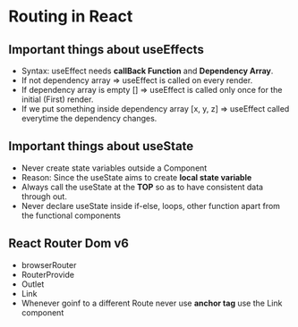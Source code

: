 # Routing in React

## Important things about useEffects
-   Syntax: useEffect needs <b>callBack Function</b> and <b>Dependency Array</b>.
-   If not dependency array => useEffect is called on every render.
-   If dependency array is empty [] => useEffect is called only once for the initial (First) render.
-   If we put something inside dependency array [x, y, z] => useEffect called everytime the dependency changes.


## Important things about useState
-   Never create state variables outside a Component
-   Reason: Since the useState aims to create <b>local state variable</b>
-   Always call the useState at the <b>TOP</b> so as to have consistent data through out.
-   Never declare useState inside if-else, loops, other function apart from the functional components


## React Router Dom v6
-   browserRouter
-   RouterProvide
-   Outlet
-   Link
-   Whenever goinf to a different Route never use <b>anchor tag</b> use the Link component
